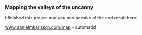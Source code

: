 ### Mapping the valleys of the uncanny

I finished this project and you can partake of the end result here:

www.danielmkarlsson.com/map - automatic!
